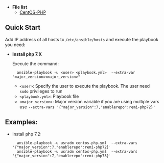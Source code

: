 
- **File list**
	- [CentOS-PHP](ansible/centos-php.yml)


## Quick Start

Add IP address of all hosts to `/etc/ansible/hosts`  and  execute the playbook you need:


- **Install php 7.X**

	Execute the command:

		ansible-playbook -u <user> <playbook.yml>  --extra-var "major_version=<major_version>"
	
	 - `<user>`: Specify the user to execute the playbook. The user need `sudo` privileges to run
	 - `<playbook.yml>`: Playbook file
	 - `<major_version>`: Major version variable if you are using multiple vars use `--extra-vars '{"major_version":7,"enablerepo":remi-php72}'`


## Examples:

- Install php 7.2:

		ansible-playbook -u usradm centos-php.yml  --extra-vars '{"major_version":7,"enablerepo":remi-php72}'
		ansible-playbook -u usradm centos-php.yml  --extra-vars '{"major_version":7,"enablerepo":remi-php73}'


